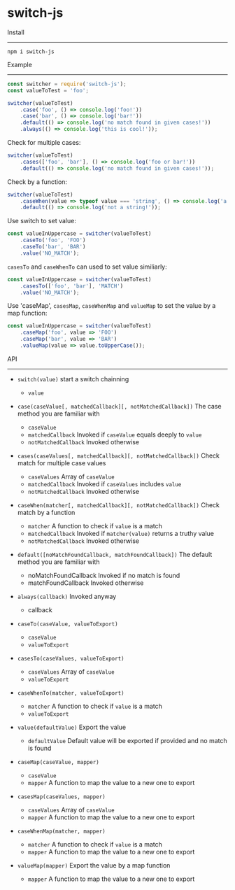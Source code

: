 switch-js
===

Install

---

```
npm i switch-js
```

Example

---

```javascript
const switcher = require('switch-js');
const valueToTest = 'foo';

switcher(valueToTest)
    .case('foo', () => console.log('foo!'))
    .case('bar', () => console.log('bar!'))
    .default(() => console.log('no match found in given cases!'))
    .always(() => console.log('this is cool!'));
```

Check for multiple cases:

```javascript
switcher(valueToTest)
    .cases(['foo', 'bar'], () => console.log('foo or bar!'))
    .default(() => console.log('no match found in given cases!'));
```

Check by a function:

```javascript
switcher(valueToTest)
    .caseWhen(value => typeof value === 'string', () => console.log('a string!'))
    .default(() => console.log('not a string!'));
```

Use switch to set value:

```javascript
const valueInUppercase = switcher(valueToTest)
    .caseTo('foo', 'FOO')
    .caseTo('bar', 'BAR')
    .value('NO_MATCH');
```

`casesTo` and `caseWhenTo` can used to set value similiarly:

```javascript
const valueInUppercase = switcher(valueToTest)
    .casesTo(['foo', 'bar'], 'MATCH')
    .value('NO_MATCH');
```

Use 'caseMap', `casesMap`, `caseWhenMap` and `valueMap` to set the value by a map function:

```javascript
const valueInUppercase = switcher(valueToTest)
    .caseMap('foo', value => 'FOO')
    .caseMap('bar', value => 'BAR')
    .valueMap(value => value.toUpperCase());
```

API

---

- `switch(value)` start a switch chainning
    - `value`

- `case(caseValue[, matchedCallback][, notMatchedCallback])` The case method you are familiar with
    - `caseValue`
    - `matchedCallback` Invoked if `caseValue` equals deeply to `value`
    - `notMatchedCallback` Invoked otherwise

- `cases(caseValues[, matchedCallback][, notMatchedCallback])` Check match for multiple case values
    - `caseValues` Array of `caseValue`
    - `matchedCallback` Invoked if `caseValues` includes `value`
    - `notMatchedCallback` Invoked otherwise

- `caseWhen(matcher[, matchedCallback][, notMatchedCallback])` Check match by a function
    - `matcher` A function to check if `value` is a match
    - `matchedCallback` Invoked if `matcher(value)` returns a truthy value
    - `notMatchedCallback` Invoked otherwise

- `default([noMatchFoundCallback, matchFoundCallback])` The default method you are familiar with
    - noMatchFoundCallback Invoked if no match is found
    - matchFoundCallback Invoked otherwise

- `always(callback)` Invoked anyway
    - callback

- `caseTo(caseValue, valueToExport)`
    - `caseValue`
    - `valueToExport`

- `casesTo(caseValues, valueToExport)`
    - `caseValues` Array of `caseValue`
    - `valueToExport`

- `caseWhenTo(matcher, valueToExport)`
    - `matcher` A function to check if `value` is a match
    - `valueToExport`

- `value(defaultValue)` Export the value
    - `defaultValue` Default value will be exported if provided and no match is found

- `caseMap(caseValue, mapper)`
    - `caseValue`
    - `mapper` A function to map the value to a new one to export

- `casesMap(caseValues, mapper)`
    - `caseValues` Array of `caseValue`
    - `mapper` A function to map the value to a new one to export

- `caseWhenMap(matcher, mapper)`
    - `matcher` A function to check if `value` is a match
    - `mapper` A function to map the value to a new one to export

- `valueMap(mapper)` Export the value by a map function
    - `mapper` A function to map the value to a new one to export